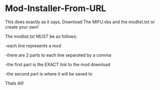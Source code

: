 Mod-Installer-From-URL
======================
This does exactly as it says. Download The MIFU.vbs and the modlist.txt or create your own!

The modlist.txt MUST be as follows:

  -each line represents a mod
  
  -there are 2 parts to each line separated by a comma
  
  -the first part is the EXACT link to the mod download
  
  -the second part is where it will be saved to

Thats All!
